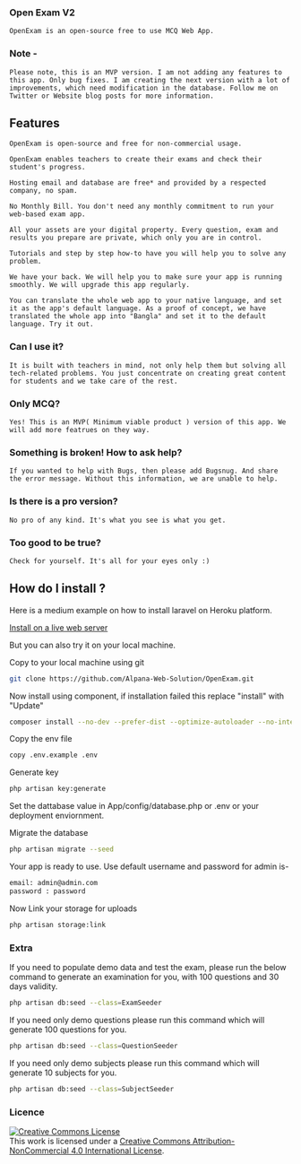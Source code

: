 ### Open Exam V2
    
    OpenExam is an open-source free to use MCQ Web App.

### Note -

    Please note, this is an MVP version. I am not adding any features to this app. Only bug fixes. I am creating the next version with a lot of improvements, which need modification in the database. Follow me on Twitter or Website blog posts for more information.


## Features
    
    OpenExam is open-source and free for non-commercial usage.

    OpenExam enables teachers to create their exams and check their student's progress.

    Hosting email and database are free* and provided by a respected company, no spam.

    No Monthly Bill. You don't need any monthly commitment to run your web-based exam app.

    All your assets are your digital property. Every question, exam and results you prepare are private, which only you are in control.

    Tutorials and step by step how-to have you will help you to solve any problem.

    We have your back. We will help you to make sure your app is running smoothly. We will upgrade this app regularly.

    You can translate the whole web app to your native language, and set it as the app's default language. As a proof of concept, we have translated the whole app into "Bangla" and set it to the default language. Try it out.

 ### Can I use it?

    It is built with teachers in mind, not only help them but solving all tech-related problems. You just concentrate on creating great content for students and we take care of the rest.

 ### Only MCQ?

    Yes! This is an MVP( Minimum viable product ) version of this app. We will add more featrues on they way.

 ### Something is broken! How to ask help?
    
    If you wanted to help with Bugs, then please add Bugsnug. And share the error message. Without this information, we are unable to help.

 ### Is there is a pro version?
    
    No pro of any kind. It's what you see is what you get.

 ### Too good to be true?
    
    Check for yourself. It's all for your eyes only :)

## How do I install ?

Here is a medium example on how to install laravel on Heroku platform.

[Install on a live web server](https://debjit012.medium.com/how-did-i-host-my-blood-donation-diary-app-on-heroku-for-free-be03f8f4e1c9)

But you can also try it on your local machine.

Copy to your local machine using git
```bash
git clone https://github.com/Alpana-Web-Solution/OpenExam.git
```
Now install using component, if installation failed this replace "install" with "Update"
```bash
composer install --no-dev --prefer-dist --optimize-autoloader --no-interaction
```

Copy the env file 

```bash
copy .env.example .env
```
Generate key 

```bash
php artisan key:generate
```
Set the dattabase value in App/config/database.php or .env or your deployment enviornment.

Migrate the database

```bash
php artisan migrate --seed
```
Your app is ready to use. Use default username and password for admin is-

```bash
email: admin@admin.com
password : password
```
Now Link your storage for uploads
```bash
php artisan storage:link
```
### Extra

If you need to populate demo data and test the exam, please run the below command to generate an examination for you, with 100 questions and 30 days validity.

```bash
php artisan db:seed --class=ExamSeeder
```

If you need only demo questions please run this command which will generate 100 questions for you.

```bash
php artisan db:seed --class=QuestionSeeder
```
If you need only demo subjects please run this command which will generate 10 subjects for you.

```bash
php artisan db:seed --class=SubjectSeeder
```

### Licence
<a rel="license" href="http://creativecommons.org/licenses/by-nc/4.0/"><img alt="Creative Commons License" style="border-width:0" src="https://i.creativecommons.org/l/by-nc/4.0/88x31.png" /></a><br />This work is licensed under a <a rel="license" href="http://creativecommons.org/licenses/by-nc/4.0/">Creative Commons Attribution-NonCommercial 4.0 International License</a>.
